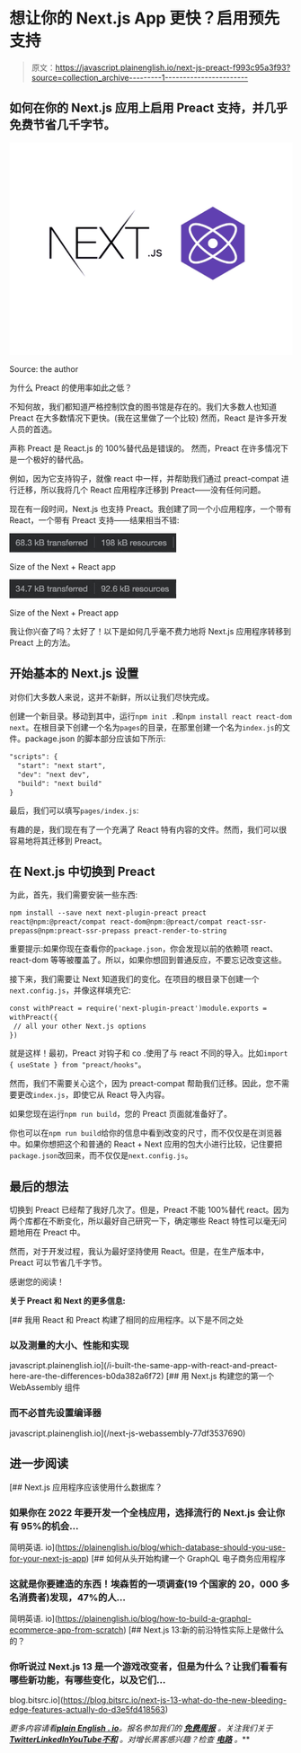 # 想让你的 Next.js App 更快？启用预先支持

> 原文：<https://javascript.plainenglish.io/next-js-preact-f993c95a3f93?source=collection_archive---------1----------------------->

## 如何在你的 Next.js 应用上启用 Preact 支持，并几乎免费节省几千字节。

![](img/849a06b1a0d3ee6ec2e906efec5eefe7.png)

Source: the author

为什么 Preact 的使用率如此之低？

不知何故，我们都知道严格控制饮食的图书馆是存在的。我们大多数人也知道 Preact 在大多数情况下更快。(我在这里做了一个比较)
然而，React 是许多开发人员的首选。

声称 Preact 是 React.js 的 100%替代品是错误的。
然而，Preact 在许多情况下是一个极好的替代品。

例如，因为它支持钩子，就像 react 中一样，并帮助我们通过 preact-compat 进行迁移，所以我将几个 React 应用程序迁移到 Preact——没有任何问题。

现在有一段时间，Next.js 也支持 Preact。我创建了同一个小应用程序，一个带有 React，一个带有 Preact 支持——结果相当不错:

![](img/b426fae94cfa8fcef4a79867ca0838aa.png)

Size of the Next + React app

![](img/53ddab97c723de1dfed7af14a800172e.png)

Size of the Next + Preact app

我让你兴奋了吗？太好了！以下是如何几乎毫不费力地将 Next.js 应用程序转移到 Preact 上的方法。

## 开始基本的 Next.js 设置

对你们大多数人来说，这并不新鲜，所以让我们尽快完成。

创建一个新目录。移动到其中，运行`npm init .`和`npm install react react-dom next`。在根目录下创建一个名为`pages`的目录，在那里创建一个名为`index.js`的文件。package.json 的脚本部分应该如下所示:

```
"scripts": { 
  "start": "next start", 
  "dev": "next dev", 
  "build": "next build" 
}
```

最后，我们可以填写`pages/index.js`:

有趣的是，我们现在有了一个充满了 React 特有内容的文件。然而，我们可以很容易地将其迁移到 Preact。

## 在 Next.js 中切换到 Preact

为此，首先，我们需要安装一些东西:

```
npm install --save next next-plugin-preact preact react@npm:@preact/compat react-dom@npm:@preact/compat react-ssr-prepass@npm:preact-ssr-prepass preact-render-to-string
```

重要提示:如果你现在查看你的`package.json`，你会发现以前的依赖项 react、react-dom 等等被覆盖了。所以，如果你想回到普通反应，不要忘记改变这些。

接下来，我们需要让 Next 知道我们的变化。在项目的根目录下创建一个`next.config.js`，并像这样填充它:

```
const withPreact = require('next-plugin-preact')module.exports = withPreact({
 // all your other Next.js options
})
```

就是这样！最初，Preact 对钩子和 co .使用了与 react 不同的导入。比如`import { useState } from "preact/hooks"`。

然而，我们不需要关心这个，因为 preact-compat 帮助我们迁移。因此，您不需要更改`index.js`，即使它从 React 导入内容。

如果您现在运行`npm run build`，您的 Preact 页面就准备好了。

你也可以在`npm run build`给你的信息中看到改变的尺寸，而不仅仅是在浏览器中。如果你想把这个和普通的 React + Next 应用的包大小进行比较，记住要把`package.json`改回来，而不仅仅是`next.config.js`。

## 最后的想法

切换到 Preact 已经帮了我好几次了。但是，Preact 不能 100%替代 react。因为两个库都在不断变化，所以最好自己研究一下，确定哪些 React 特性可以毫无问题地用在 Preact 中。

然而，对于开发过程，我认为最好坚持使用 React。但是，在生产版本中，Preact 可以节省几千字节。

感谢您的阅读！

**关于 Preact 和 Next 的更多信息:**

[](/i-built-the-same-app-with-react-and-preact-here-are-the-differences-b0da382a6f72) [## 我用 React 和 Preact 构建了相同的应用程序。以下是不同之处

### 以及测量的大小、性能和实现

javascript.plainenglish.io](/i-built-the-same-app-with-react-and-preact-here-are-the-differences-b0da382a6f72) [](/next-js-webassembly-77df3537690) [## 用 Next.js 构建您的第一个 WebAssembly 组件

### 而不必首先设置编译器

javascript.plainenglish.io](/next-js-webassembly-77df3537690) 

## 进一步阅读

[](https://plainenglish.io/blog/which-database-should-you-use-for-your-next-js-app) [## Next.js 应用程序应该使用什么数据库？

### 如果你在 2022 年要开发一个全栈应用，选择流行的 Next.js 会让你有 95%的机会…

简明英语. io](https://plainenglish.io/blog/which-database-should-you-use-for-your-next-js-app) [](https://plainenglish.io/blog/how-to-build-a-graphql-ecommerce-app-from-scratch) [## 如何从头开始构建一个 GraphQL 电子商务应用程序

### 这就是你要建造的东西！埃森哲的一项调查(19 个国家的 20，000 多名消费者)发现，47%的人…

简明英语. io](https://plainenglish.io/blog/how-to-build-a-graphql-ecommerce-app-from-scratch) [](https://blog.bitsrc.io/next-js-13-what-do-the-new-bleeding-edge-features-actually-do-d3e5fd418563) [## Next.js 13:新的前沿特性实际上是做什么的？

### 你听说过 Next.js 13 是一个游戏改变者，但是为什么？让我们看看有哪些新功能，有哪些变化，以及它们…

blog.bitsrc.io](https://blog.bitsrc.io/next-js-13-what-do-the-new-bleeding-edge-features-actually-do-d3e5fd418563) 

*更多内容请看*[***plain English . io***](https://plainenglish.io/)*。报名参加我们的* [***免费周报***](http://newsletter.plainenglish.io/) *。关注我们关于*[***Twitter***](https://twitter.com/inPlainEngHQ)[***LinkedIn***](https://www.linkedin.com/company/inplainenglish/)*[***YouTube***](https://www.youtube.com/channel/UCtipWUghju290NWcn8jhyAw)*[***不和***](https://discord.gg/GtDtUAvyhW) *。对增长黑客感兴趣？检查* [***电路***](https://circuit.ooo/) *。***